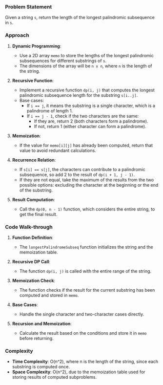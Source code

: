 ### Problem Statement
Given a string `s`, return the length of the longest palindromic subsequence in `s`.

### Approach
1. **Dynamic Programming**:
   - Use a 2D array `memo` to store the lengths of the longest palindromic subsequences for different substrings of `s`.
   - The dimensions of the array will be `n x n`, where `n` is the length of the string.

2. **Recursive Function**:
   - Implement a recursive function `dp(i, j)` that computes the longest palindromic subsequence length for the substring `s[i..j]`.
   - Base cases:
     - If `i == j`, it means the substring is a single character, which is a palindrome of length 1.
     - If `i == j - 1`, check if the two characters are the same:
       - If they are, return 2 (both characters form a palindrome).
       - If not, return 1 (either character can form a palindrome).

3. **Memoization**:
   - If the value for `memo[i][j]` has already been computed, return that value to avoid redundant calculations.

4. **Recurrence Relation**:
   - If `s[i] == s[j]`, the characters can contribute to a palindromic subsequence, so add 2 to the result of `dp(i + 1, j - 1)`.
   - If they are not equal, take the maximum of the results from the two possible options: excluding the character at the beginning or the end of the substring.

5. **Result Computation**:
   - Call the `dp(0, n - 1)` function, which considers the entire string, to get the final result.

### Code Walk-through
1. **Function Definition**:
   - The `longestPalindromeSubseq` function initializes the string and the memoization table.

2. **Recursive DP Call**:
   - The function `dp(i, j)` is called with the entire range of the string.

3. **Memoization Check**:
   - The function checks if the result for the current substring has been computed and stored in `memo`.

4. **Base Cases**:
   - Handle the single character and two-character cases directly.

5. **Recursion and Memoization**:
   - Calculate the result based on the conditions and store it in `memo` before returning.

### Complexity
- **Time Complexity**: O(n^2), where n is the length of the string, since each substring is computed once.
- **Space Complexity**: O(n^2), due to the memoization table used for storing results of computed subproblems.
